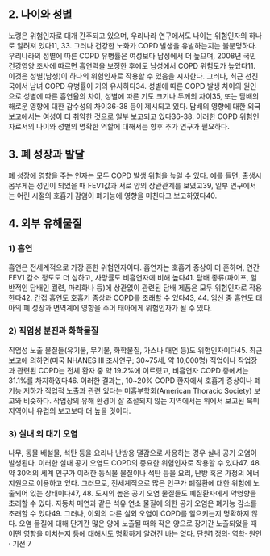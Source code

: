 ## 2. 나이와 성별

노령은 위험인자로 대개 간주되고 있으며, 우리나라 연구에서도 나이는 위험인자의 하나로 알려져 있다11, 33. 그러나 건강한 노화가 COPD 발생을 유발하는지는 불분명하다.
우리나라의 성별에 따른 COPD 유병률은 여성보다 남성에서 더 높으며, 2008년 국민건강영양 조사에 따르면 흡연력을 보정한 후에도 남성에서 COPD 위험도가 높았다11. 이것은 성별(남성)이 하나의 위험인자로 작용할 수 있음을 시사한다. 그러나, 최근 선진국에서 남녀 COPD 유병률이 거의 유사하다34. 성별에 따른 COPD 발생 차이의 원인으로 성별에 따른 흡연율의 차이, 성별에 따른 기도 크기나 두께의 차이35, 또는 담배의 해로운 영향에 대한 감수성의 차이36-38 등이 제시되고 있다. 담배의 영향에 대한 외국 보고에서는 여성이 더 취약한 것으로 일부 보고되고 있다36-38. 이러한 COPD 위험인자로서의 나이와 성별의 명확한 역할에 대해서는 향후 추가 연구가 필요하다.

## 3. 폐 성장과 발달

폐 성장에 영향을 주는 인자는 모두 COPD 발생 위험을 높일 수 있다. 예를 들면, 출생시 몸무게는 성인이 되었을 때 FEV1값과 서로 양의 상관관계를 보였고39, 일부 연구에서는 어린 시절의 호흡기 감염이 폐기능에 영향을 미친다고 보고하였다40.

## 4. 외부 유해물질

### 1) 흡연

흡연은 전세계적으로 가장 흔한 위험인자이다. 흡연자는 호흡기 증상이 더 흔하며, 연간 FEV1 감소 정도도 더 심하고, 사망률도 비흡연자에 비해 높다41. 담배 종류(파이프, 일반적인 담배인 궐련, 마리화나 등)에 상관없이 관련된 담배 제품은 모두 위험인자로 작용한다42. 간접 흡연도 호흡기 증상과 COPD를 초래할 수 있다43, 44. 임신 중 흡연도 태아의 폐 성장과 면역계에 영향을 주어 태아에게 위험인자가 될 수 있다.

### 2) 직업성 분진과 화학물질

직업성 노출 물질들(유기물, 무기물, 화학물질, 가스나 매연 등)도 위험인자이다45. 최근 보고에 의하면(미국 NHANES III 조사연구; 30~75세, 약 10,000명) 직업이나 작업장과 관련된 COPD는 전체 환자 중 약 19.2%에 이르렀고, 비흡연자 COPD 중에서는 31.1%를 차지하였다46. 이러한 결과는, 10~20% COPD 환자에서 호흡기 증상이나 폐기능 저하가 직업적 노출과 관련 있다는 미흡부학회(American Thoracic Society) 보고와 비슷하다. 작업장의 유해 환경이 잘 조절되지 않는 지역에서는 위에서 보고된 북미 지역이나 유럽의 보고보다 더 높을 것이다.

### 3) 실내 외 대기 오염

나무, 동물 배설물, 석탄 등을 요리나 난방용 땔감으로 사용하는 경우 실내 공기 오염이 발생된다. 이러한 실내 공기 오염도 COPD의 중요한 위험인자로 작용할 수 있다47, 48. 약 30억의 세계 인구가 이러한 동식물 물질이나 석탄 등을 요리, 난방 혹은 가정의 에너지원으로 이용하고 있다. 그러므로, 전세계적으로 많은 인구가 폐질환에 대한 위험에 노출되어 있는 상태이다47, 48. 도시의 높은 공기 오염 물질들도 폐질환자에게 악영향을 초래할 수 있다. 자동차 매연과 같은 석유 연소 물질에 의한 공기 오염은 폐기능 감소를 초래할 수 있다49. 그러나, 이외의 다른 실외 오염이 COPD를 일으키는지 명확하지 않다. 오염 물질에 대해 단기간 많은 양에 노출될 때와 작은 양으로 장기간 노출되었을 때 어떤 영향을 미치는지 등에 대해서도 명확하게 알려진 바는 없다.
단원1
정의·
역학·
원인·
기전
<PAGE>7